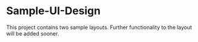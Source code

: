 # Sample-UI-Design
This project contains two sample layouts. Further functionality to the layout will be added sooner. 
